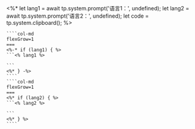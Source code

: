 <%*
let lang1 = await tp.system.prompt('语言1：', undefined);
let lang2 = await tp.system.prompt('语言2：', undefined);
let code = tp.system.clipboard();
%>
`````col
````col-md
flexGrow=1
===
<%-* if (lang1) { %>
```<% lang1 %>

```
<%* } -%>
````
````col-md
flexGrow=1
===
<%* if (lang2) { %>
```<% lang2 %>

```
<%* } %>
````
`````